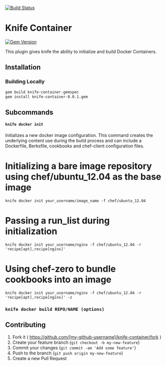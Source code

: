 [![Build
Status](https://travis-ci.org/micgo/knife-container.svg?branch=master)](https://travis-ci.org/micgo/knife-container)

Knife Container
================
[![Gem Version](https://badge.fury.io/rb/knife-container.png)](http://badge.fury.io/rb/knife-container)

This plugin gives knife the ability to initialize and build Docker Containers.

Installation
------------

### Building Locally
```bash
gem build knife-container.gemspec
gem install knife-container-0.0.1.gem
```

Subcommands
-----------

#### `knife docker init`
Initializes a new docker image configuration. This command creates the underlying content use during the build process and can include a Dockerfile, Berksfile, cookbooks and chef-client configuration files.

  # Initializing a bare image repository using chef/ubuntu_12.04 as the base image
  `knife docker init your_username/image_name -f chef/ubuntu_12.04`

  # Passing a run_list during initialization
  `knife docker init your_username/nginx -f chef/ubuntu_12.04 -r 'recipe[apt],recipe[nginx]'`

  # Using chef-zero to bundle cookbooks into an image
  `knife docker init your_username/nginx -f chef/ubuntu_12.04 -r 'recipe[apt],recipe[nginx]' -z`

### `knife docker build REPO/NAME (options)`


## Contributing

1. Fork it ( https://github.com/[my-github-username]/knife-container/fork )
2. Create your feature branch (`git checkout -b my-new-feature`)
3. Commit your changes (`git commit -am 'Add some feature'`)
4. Push to the branch (`git push origin my-new-feature`)
5. Create a new Pull Request
